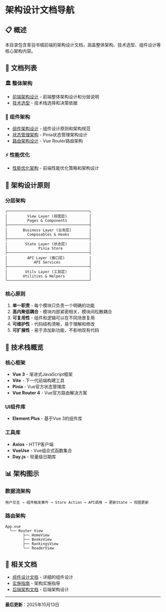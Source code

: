 # 架构设计文档导航

## 📋 概述

本目录包含青羽书城前端的架构设计文档，涵盖整体架构、技术选型、组件设计等核心架构内容。

## 📁 文档列表

### 🏛️ 整体架构
- [前端架构设计](./前端架构设计.md) - 前端整体架构设计和分层说明
- [技术选型](./技术选型.md) - 技术栈选择和决策依据

### 🧩 组件架构
- [组件架构设计](./组件架构设计.md) - 组件设计原则和架构规范
- [状态管理架构](./状态管理架构.md) - Pinia状态管理架构设计
- [路由架构设计](./路由架构设计.md) - Vue Router路由架构

### ⚡ 性能优化
- [性能优化架构](./性能优化架构.md) - 前端性能优化策略和架构设计

## 🎯 架构设计原则

### 分层架构

```
┌─────────────────────────────────────┐
│         View Layer (视图层)          │
│         Pages & Components          │
├─────────────────────────────────────┤
│       Business Layer (业务层)        │
│         Composables & Hooks         │
├─────────────────────────────────────┤
│        State Layer (状态层)          │
│              Pinia Store            │
├─────────────────────────────────────┤
│         API Layer (接口层)           │
│            API Services             │
├─────────────────────────────────────┤
│        Utils Layer (工具层)          │
│       Utilities & Helpers           │
└─────────────────────────────────────┘
```

### 核心原则

1. **单一职责** - 每个模块只负责一个明确的功能
2. **高内聚低耦合** - 模块内部紧密相关，模块间松散耦合
3. **可复用性** - 组件和逻辑可以在不同场景复用
4. **可维护性** - 代码结构清晰，易于理解和修改
5. **可扩展性** - 易于添加新功能，不影响现有代码

## 🚀 技术栈概览

### 核心框架
- **Vue 3** - 渐进式JavaScript框架
- **Vite** - 下一代前端构建工具
- **Pinia** - Vue官方状态管理库
- **Vue Router 4** - Vue官方路由解决方案

### UI组件库
- **Element Plus** - 基于Vue 3的组件库

### 工具库
- **Axios** - HTTP客户端
- **VueUse** - Vue组合式函数集合
- **Day.js** - 轻量级日期库

## 📊 架构图示

### 数据流架构

```
用户交互 → 组件触发事件 → Store Action → API调用 → 更新State → 视图更新
```

### 路由架构

```
App.vue
  └── Router View
        ├── HomeView
        ├── BooksView
        ├── RankingsView
        └── ReaderView
```

## 🔗 相关文档

- [组件设计文档](../design/components/) - 详细的组件设计
- [实施指南](../implementation/) - 架构实施指导
- [后端架构文档](../../../Qingyu_backend/doc/architecture/) - 后端架构设计

---

**最后更新**：2025年10月13日

